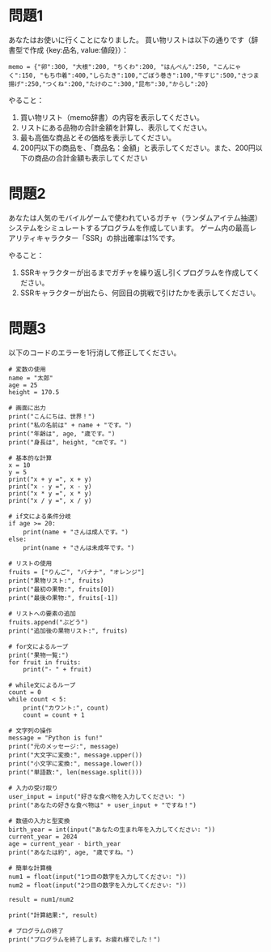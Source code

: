 # 問題1
あなたはお使いに行くことになりました。
買い物リストは以下の通りです（辞書型で作成 {key:品名, value:値段}）：


```memo = {"卵":300, "大根":200, "ちくわ":200, "はんぺん":250, "こんにゃく":150, "もち巾着":400,"しらたき":100,"ごぼう巻き":100,"牛すじ":500,"さつま揚げ":250,"つくね":200,"たけのこ":300,"昆布":30,"からし":20}```

やること：
1. 買い物リスト（memo辞書）の内容を表示してください。
2. リストにある品物の合計金額を計算し、表示してください。
3. 最も高価な商品とその価格を表示してください。
4. 200円以下の商品を、「商品名：金額」と表示してください。また、200円以下の商品の合計金額も表示してください


# 問題2
あなたは人気のモバイルゲームで使われているガチャ（ランダムアイテム抽選）システムをシミュレートするプログラムを作成しています。
ゲーム内の最高レアリティキャラクター「SSR」の排出確率は1%です。

やること：
1. SSRキャラクターが出るまでガチャを繰り返し引くプログラムを作成してください。
2. SSRキャラクターが出たら、何回目の挑戦で引けたかを表示してください。


# 問題3
以下のコードのエラーを1行消して修正してください。
```
# 変数の使用
name = "太郎"
age = 25
height = 170.5

# 画面に出力
print("こんにちは、世界！")
print("私の名前は" + name + "です。")
print("年齢は", age, "歳です。")
print("身長は", height, "cmです。")

# 基本的な計算
x = 10
y = 5
print("x + y =", x + y)
print("x - y =", x - y)
print("x * y =", x * y)
print("x / y =", x / y)

# if文による条件分岐
if age >= 20:
    print(name + "さんは成人です。")
else:
    print(name + "さんは未成年です。")

# リストの使用
fruits = ["りんご", "バナナ", "オレンジ"]
print("果物リスト:", fruits)
print("最初の果物:", fruits[0])
print("最後の果物:", fruits[-1])

# リストへの要素の追加
fruits.append("ぶどう")
print("追加後の果物リスト:", fruits)

# for文によるループ
print("果物一覧:")
for fruit in fruits:
    print("- " + fruit)

# while文によるループ
count = 0
while count < 5:
    print("カウント:", count)
    count = count + 1

# 文字列の操作
message = "Python is fun!"
print("元のメッセージ:", message)
print("大文字に変換:", message.upper())
print("小文字に変換:", message.lower())
print("単語数:", len(message.split()))

# 入力の受け取り
user_input = input("好きな食べ物を入力してください: ")
print("あなたの好きな食べ物は" + user_input + "ですね！")

# 数値の入力と型変換
birth_year = int(input("あなたの生まれ年を入力してください: "))
current_year = 2024
age = current_year - birth_year
print("あなたは約", age, "歳ですね。")

# 簡単な計算機
num1 = float(input("1つ目の数字を入力してください: "))
num2 = float(input("2つ目の数字を入力してください: "))

result = num1/num2

print("計算結果:", result)

# プログラムの終了
print("プログラムを終了します。お疲れ様でした！")
```
